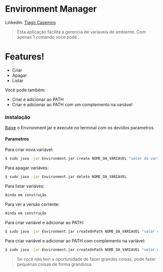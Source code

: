 # Environment Manager

Linkedin: [Tiago Casemiro](https://www.linkedin.com/in/tiago-p-58b45228)

   > Esta aplicação facilita a gerencia de variaveis de ambiente.
   > Com apenas 1 comando voce pode...
    
# Features!
  - Criar
  - Apagar
  - Listar 
 
Você pode também:
 - Criar e adicionar ao PATH
 - Criar e adicionar ao PATH com um complemento na variável

### Instalação

[Baixe](https://github.com/tiagocasemiro/Environment/blob/master/Environment.jar) o Environment.jar e execute no terminal com os devidos parametros.

#### Parametros

Para criar nova variável:
```sh
$ sudo java -jar Environment.jar create NOME_DA_VARIAVEL "valor da variável"
```

Para apagar variáves:
```sh
$ sudo java -jar Environment.jar delete NOME_DA_VARIAVEL
```

Para listar variáves:
```sh
Ainda em construção
```
Para ver a versão corrente:
```sh
Ainda em construção
```

Para criar variável e adicionar ao PATH:
```sh
$ sudo java -jar Environment.jar createOnPath NOME_DA_VARIAVEL "valor da variável"
```

Para criar variável e adicionar ao PATH com complemento na variável:
```sh
$ sudo java -jar Environment.jar createOnPath NOME_DA_VARIAVEL "valor da variável" "complemento" 
```

> Se você não tem a oportunidade 
> de fazer grandes coisas,
> pode fazer pequenas coisas
> de forma grandiosa.
